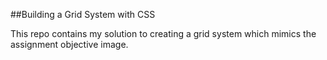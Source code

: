 ##Building a Grid System with CSS

This repo contains my solution to creating a grid system which mimics the assignment objective image.
